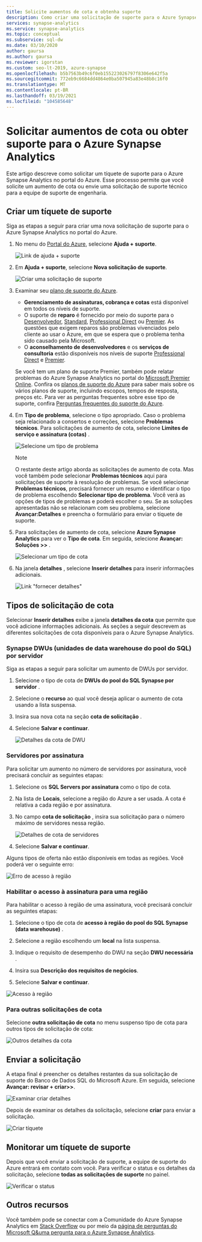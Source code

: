 ```yaml
---
title: Solicite aumentos de cota e obtenha suporte
description: Como criar uma solicitação de suporte para o Azure Synapse Analytics no portal do Azure. Solicitar aumentos de cota ou obter suporte para resoluções de problemas.
services: synapse-analytics
ms.service: synapse-analytics
ms.topic: conceptual
ms.subservice: sql-dw
ms.date: 03/10/2020
author: gaursa
ms.author: gaursa
ms.reviewer: igorstan
ms.custom: seo-lt-2019, azure-synapse
ms.openlocfilehash: b5b7563b49c6f0eb155223026797f8306e642f5a
ms.sourcegitcommit: 772eb9c6684dd4864e0ba507945a83e48b8c16f0
ms.translationtype: MT
ms.contentlocale: pt-BR
ms.lasthandoff: 03/19/2021
ms.locfileid: "104585648"
---
```

# <a name="request-quota-increases-and-get-support-for-azure-synapse-analytics"></a>Solicitar aumentos de cota ou obter suporte para o Azure Synapse Analytics

Este artigo descreve como solicitar um tíquete de suporte para o Azure Synapse Analytics no portal do Azure. Esse processo permite que você solicite um aumento de cota ou envie uma solicitação de suporte técnico para a equipe de suporte de engenharia.

## <a name="create-a-support-ticket"></a>Criar um tíquete de suporte

Siga as etapas a seguir para criar uma nova solicitação de suporte para o Azure Synapse Analytics no portal do Azure.

1. No menu do [Portal do Azure](https://portal.azure.com), selecione **Ajuda + suporte**.

   ![Link de ajuda + suporte](./media/sql-data-warehouse-get-started-create-support-ticket/help-plus-support.png)


1. Em **Ajuda + suporte**, selecione **Nova solicitação de suporte**.

    ![Criar uma solicitação de suporte](./media/sql-data-warehouse-get-started-create-support-ticket/new-support-request.png)

1. Examinar seu [plano de suporte do Azure](https://azure.microsoft.com/support/plans/?WT.mc_id=Support_Plan_510979/).

   * **Gerenciamento de assinaturas, cobrança e cotas** está disponível em todos os níveis de suporte.
   * O suporte de **reparo** é fornecido por meio do suporte para o [Desenvolvedor](https://azure.microsoft.com/support/plans/developer/), [Standard](https://azure.microsoft.com/support/plans/standard/), [Professional Direct](https://azure.microsoft.com/support/plans/prodirect/) ou [Premier](https://azure.microsoft.com/support/plans/premier/). As questões que exigem reparos são problemas vivenciados pelo cliente ao usar o Azure, em que se espera que o problema tenha sido causado pela Microsoft.
   * O **aconselhamento de desenvolvedores** e os **serviços de consultoria** estão disponíveis nos níveis de suporte [Professional Direct](https://azure.microsoft.com/support/plans/prodirect/) e [Premier](https://azure.microsoft.com/support/plans/premier/).

   Se você tem um plano de suporte Premier, também pode relatar problemas do Azure Synapse Analytics no portal do [Microsoft Premier Online](https://premier.microsoft.com/). Confira os [planos de suporte do Azure](https://azure.microsoft.com/support/plans/?WT.mc_id=Support_Plan_510979/) para saber mais sobre os vários planos de suporte, incluindo escopos, tempos de resposta, preços etc.  Para ver as perguntas frequentes sobre esse tipo de suporte, confira [Perguntas frequentes do suporte do Azure](https://azure.microsoft.com/support/faq/).

1. Em **Tipo de problema**, selecione o tipo apropriado. Caso o problema seja relacionado a consertos e correções, selecione **Problemas técnicos**. Para solicitações de aumento de cota, selecione **Limites de serviço e assinatura (cotas)** .

   ![Selecione um tipo de problema](./media/sql-data-warehouse-get-started-create-support-ticket/select-quota-issue-type.png)  

   > [!NOTE]
   > O restante deste artigo aborda as solicitações de aumento de cota. Mas você também pode selecionar **Problemas técnicos** aqui para solicitações de suporte à resolução de problemas. Se você selecionar **Problemas técnicos**, precisará fornecer um resumo e identificar o tipo de problema escolhendo **Selecionar tipo de problema**. Você verá as opções de tipos de problemas e poderá escolher o seu. Se as soluções apresentadas não se relacionam com seu problema, selecione **Avançar:Detalhes** e preencha o formulário para enviar o tíquete de suporte.

1. Para solicitações de aumento de cota, selecione **Azure Synapse Analytics** para ver o **Tipo de cota**. Em seguida, selecione **Avançar: Soluções >>** .

   ![Selecionar um tipo de cota](./media/sql-data-warehouse-get-started-create-support-ticket/select-quota-type.png)

1. Na janela **detalhes** , selecione **Inserir detalhes** para inserir informações adicionais.

   ![Link "fornecer detalhes"](./media/sql-data-warehouse-get-started-create-support-ticket/provide-details-link.png)

## <a name="quota-request-types"></a>Tipos de solicitação de cota

Selecionar **Inserir detalhes** exibe a janela **detalhes da cota** que permite que você adicione informações adicionais. As seções a seguir descrevem as diferentes solicitações de cota disponíveis para o Azure Synapse Analytics.

### <a name="synapse-sql-pool-data-warehouse-units-dwus-per-server"></a>Synapse DWUs (unidades de data warehouse do pool do SQL) por servidor

Siga as etapas a seguir para solicitar um aumento de DWUs por servidor.

1. Selecione o tipo de cota de **DWUs do pool do SQL Synapse por servidor** .

1. Selecione o **recurso** ao qual você deseja aplicar o aumento de cota usando a lista suspensa.

1. Insira sua nova cota na seção **cota de solicitação** .

1. Selecione **Salvar e continuar**.

   ![Detalhes da cota de DWU](./media/sql-data-warehouse-get-started-create-support-ticket/quota-details-dwus.png)


### <a name="servers-per-subscription"></a>Servidores por assinatura

Para solicitar um aumento no número de servidores por assinatura, você precisará concluir as seguintes etapas:

1. Selecione os **SQL Servers por assinatura** como o tipo de cota.

1. Na lista de **Locais**, selecione a região do Azure a ser usada. A cota é relativa a cada região e por assinatura.

1. No campo **cota de solicitação** , insira sua solicitação para o número máximo de servidores nessa região.

   ![Detalhes de cota de servidores](./media/sql-data-warehouse-get-started-create-support-ticket/quota-details-servers.png)



1. Selecione **Salvar e continuar**.

Alguns tipos de oferta não estão disponíveis em todas as regiões. Você poderá ver o seguinte erro:

![Erro de acesso à região](./media/sql-data-warehouse-get-started-create-support-ticket/region-access-error.png)

### <a name="enable-subscription-access-to-a-region"></a>Habilitar o acesso à assinatura para uma região

Para habilitar o acesso à região de uma assinatura, você precisará concluir as seguintes etapas:  

1. Selecione o tipo de cota de **acesso à região do pool do SQL Synapse (data warehouse)** .

1. Selecione a região escolhendo um **local** na lista suspensa.

1. Indique o requisito de desempenho do DWU na seção **DWU necessária** .

1. Insira sua **Descrição dos requisitos de negócios**. 

1. Selecione **Salvar e continuar**.

![Acesso à região](./media/sql-data-warehouse-get-started-create-support-ticket/quota-details-region.png)


### <a name="for-other-quota-requests"></a>Para outras solicitações de cota

Selecione **outra solicitação de cota** no menu suspenso tipo de cota para outros tipos de solicitação de cota:

![Outros detalhes da cota](./media/sql-data-warehouse-get-started-create-support-ticket/quota-details.png)

## <a name="submit-your-request"></a>Enviar a solicitação

A etapa final é preencher os detalhes restantes da sua solicitação de suporte do Banco de Dados SQL do Microsoft Azure. Em seguida, selecione **Avançar: revisar + criar>>**.

![Examinar criar detalhes](./media/sql-data-warehouse-get-started-create-support-ticket/review-create-details.png)

Depois de examinar os detalhes da solicitação, selecione **criar** para enviar a solicitação.

![Criar tíquete](./media/sql-data-warehouse-get-started-create-support-ticket/create-ticket.png)

## <a name="monitor-a-support-ticket"></a>Monitorar um tíquete de suporte

Depois que você enviar a solicitação de suporte, a equipe de suporte do Azure entrará em contato com você. Para verificar o status e os detalhes da solicitação, selecione **todas as solicitações de suporte** no painel.

![Verificar o status](./media/sql-data-warehouse-get-started-create-support-ticket/monitor-ticket.png)

## <a name="other-resources"></a>Outros recursos

Você também pode se conectar com a Comunidade do Azure Synapse Analytics em [Stack Overflow](https://stackoverflow.com/questions/tagged/azure-synapse+or+azure-sql-data-warehouse) ou por meio da [página de perguntas do Microsoft Q&uma pergunta para o Azure Synapse Analytics](/answers/topics/azure-synapse-analytics.html).